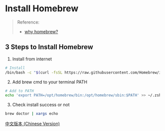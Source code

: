 # Install Homebrew

> Reference:
> - [why homebrew?](https://medium.com/@william31525/why-use-homebrew-in-macos-b67eb158aa29)

## 3 Steps to Install Homebrew

1. Install from internet

```bash
# Install
/bin/bash -c "$(curl -fsSL https://raw.githubusercontent.com/Homebrew/install/master/install.sh)"
```

2. Add brew cmd to your terminal PATH

```bash
# Add to PATH
echo 'export PATH=/opt/homebrew/bin:/opt/homebrew/sbin:$PATH' >> ~/.zshrc && source ~/.zshrc
```

3. Check install success or not

```bash
brew doctor | xargs echo
```

[中文版本 (Chinese Version)](README_zh-TW.md)
